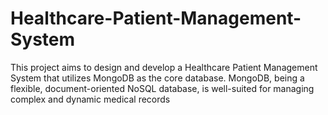# Healthcare-Patient-Management-System
This project aims to design and develop a Healthcare Patient Management System that utilizes MongoDB as the core database. MongoDB, being a flexible, document-oriented NoSQL database, is well-suited for managing complex and dynamic medical records
